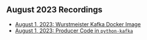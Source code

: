 ## August 2023 Recordings

- [August 1, 2023: Wurstmeister Kafka Docker Image](https://share.getcloudapp.com/rRuzBAD0)
- [August 1, 2023: Producer Code in `python-kafka`](https://share.getcloudapp.com/z8ubB9Ay)